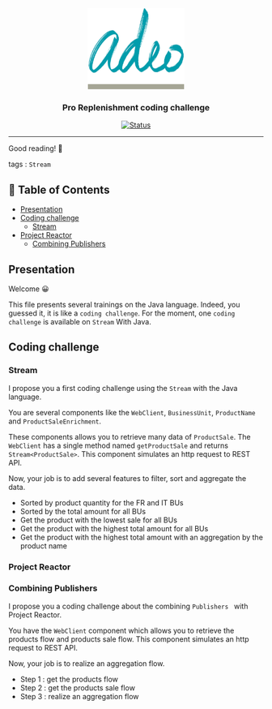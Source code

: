 <p align="center">
	<a href="" rel="noopener">
	 <img width=190px height=160px src="adeo.jpg" alt="Project logo">
 </a>
</p>

<h3 align="center">Pro Replenishment coding challenge</h3>

<div align="center">

  [![Status](https://img.shields.io/badge/status-active-success.svg)]()

</div>

---

Good reading! 🌈

tags : `Stream`

## 📝 Table of Contents
- [Presentation](#presentation)
- [Coding challenge](#coding-challenge)
	- [Stream](#stream)
- [Project Reactor](#project-reactor)
	- [Combining Publishers](#combining-publishers)

## Presentation

Welcome 😀 

This file presents several trainings on the Java language. Indeed, you guessed it, it is like a `coding challenge`. For the moment, one `coding challenge` is available on `Stream` With Java.

## Coding challenge

### Stream

I propose you a first coding challenge using the `Stream` with the Java language.

You are several components like the `WebClient`, `BusinessUnit`,  `ProductName` and `ProductSaleEnrichment`.

These components allows you to retrieve many data of `ProductSale`. The `WebClient` has a single method named `getProductSale` and returns `Stream<ProductSale>`. 
This component simulates an http request to REST API.

Now, your job is to add several features to filter, sort and aggregate the data.

- Sorted by product quantity for the FR and IT BUs
- Sorted by the total amount for all BUs
- Get the product with the lowest sale for all BUs
- Get the product with the highest total amount for all BUs
- Get the product with the highest total amount with an aggregation by the product name

### Project Reactor

### Combining Publishers

I propose you a coding challenge about the combining `Publishers ` with Project Reactor.

You have the `WebClient` component which allows you to retrieve the products flow and products sale flow. This component simulates an http request to REST API.

Now, your job is to realize an aggregation flow.

- Step 1 : get the products flow
- Step 2 : get the products sale flow
- Step 3 : realize an aggregation flow





